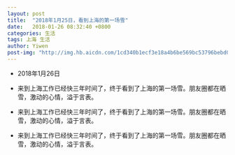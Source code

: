 ```yaml
---
layout: post
title:  "2018年1月25日，看到上海的第一场雪"
date:   2018-01-26 08:32:40 +0800
categories: 生活
tags: 上海 生活
author: Yiwen
post-img: "http://img.hb.aicdn.com/1cd340b1ecf3e18a4b6be569bc53796bebd0792943f42-jXYqeA_fw658"
---
```


- 2018年1月26日

- 来到上海工作已经快三年时间了，终于看到了上海的第一场雪。朋友圈都在晒雪，激动的心情，溢于言表。

- 来到上海工作已经快三年时间了，终于看到了上海的第一场雪。朋友圈都在晒雪，激动的心情，溢于言表。

- 来到上海工作已经快三年时间了，终于看到了上海的第一场雪。朋友圈都在晒雪，激动的心情，溢于言表。